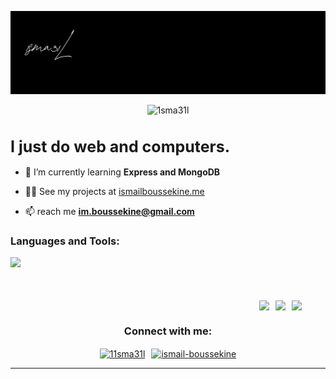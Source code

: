![MasterHead](./assets/1sma31l.png)

<p align="center"> <img src="https://komarev.com/ghpvc/?username=1sma31l&label=Saw+my+profile&color=000000&style=flat" alt="1sma31l" /> </p>

<p align="center"><h1 style="font-size: 25px"><strong>I just do web and computers.</strong></h1></p>


* 🌱 I’m currently learning **Express and MongoDB**

* 👨‍💻 See my projects at [ismailboussekine.me](https://ismailboussekine.me)

* 📫 reach me **im.boussekine@gmail.com**






<h3 align="left">Languages and Tools:</h3>
<p align="left">
  <a href="https://skillicons.dev">
    <img src="https://skillicons.dev/icons?i=html,css,javascript,typescript,c,bash,python,tailwind,react,redux,nextjs,nodejs,express,mongodb,git,github,arch,linux&perline=6" />
  </a>
</p>




<div style="display:flex; flex-direction:col;gap:10px;align-items:center;justify-content:center;flex-wrap:wrap;width:90vw;margin-top:50px">
  <img src="https://github-readme-stats.vercel.app/api/top-langs/?username=1sma31l&theme=dark&bg_color=0c1017&text_color=ffffff" align="center" />
  <img src="https://github-readme-stats.vercel.app/api?username=1sma31l&show_icons=true&theme=dark&bg_color=0c1017&custom_title=My+Stats&rank_icon=github&icon_color=f08604&text_color=ffffff" align="center" />
  <img src="https://github-readme-streak-stats.herokuapp.com/?user=1sma31l&theme=dark&background=0c1017&ring=ffffff" align="center">
</div>


<!-- ![Top Langs](https://github-readme-stats.vercel.app/api/top-langs/?username=1sma31l&theme=dark#gh-dark-mode-only) -->

<!-- 
![Anurag's GitHub stats-Dark](https://github-readme-stats.vercel.app/api?username=1sma31l&show_icons=true&theme=dark) -->

<!-- ![GitHub Stats](https://github-readme-streak-stats.herokuapp.com/?user=1sma31l&theme=dark) -->

<h3 align="center">Connect with me:</h3>
<p align="center" style="width:100%;display:flex;justify-content:center;align-items:center; gap:10px" >
<a href="https://x.com/11sma31l" target="blank"><img align="center" src="https://uxwing.com/wp-content/themes/uxwing/download/brands-and-social-media/x-social-media-logo-icon.svg" alt="11sma31l" height="40" width="40" /></a>
<a href="https://linkedin.com/in/ismail-boussekine" target="blank"><img align="center" src="https://skillicons.dev/icons?i=linkedin" alt="ismail-boussekine" height="40" width="40" /></a>
</p>
<hr>
